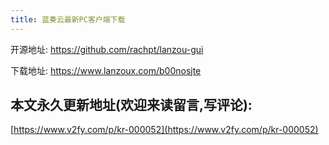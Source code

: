 ```yaml
---
title: 蓝奏云最新PC客户端下载
---
```






开源地址: https://github.com/rachpt/lanzou-gui


下载地址: https://www.lanzoux.com/b00nosjte


## 本文永久更新地址(欢迎来读留言,写评论):

[https://www.v2fy.com/p/kr-000052](https://www.v2fy.com/p/kr-000052)
